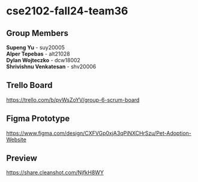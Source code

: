 # cse2102-fall24-team36


## Group Members

**Supeng Yu**       - suy20005  
**Alper Tepebas**   - alt21028  
**Dylan Wojteczko** - dcw18002  
**Shrivishnu Venkatesan** - shv20006

## Trello Board
https://trello.com/b/pvWsZoYV/group-6-scrum-board

## Figma Prototype
https://www.figma.com/design/CXFVGp0xjA3qPiNXCHrSzu/Pet-Adoption-Website

## Preview
https://share.cleanshot.com/NjfkH8WY
